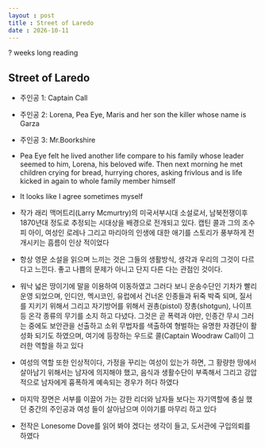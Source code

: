 ```yaml
---
layout : post
title : Street of Laredo
date : 2026-10-11
---
```

? weeks long reading

## Street of Laredo

- 주인공 1: Captain Call

- 주인공 2: Lorena, Pea Eye, Maris and her son the killer whose name is Garza

- 주인공 3: Mr.Boorkshire

- Pea Eye felt he lived another life compare to his family whose leader seemed to him, Lorena, his beloved wife. Then next morning he met children crying for bread, hurrying chores, asking frivlous and is life kicked in again to whole family member himself

- It looks like I agree sometimes myself 
- 작가 래리 맥머트리(Larry Mcmurtry)의 미국서부시대 소설로서, 남북전쟁이후 1870년대 정도로 추정되는 시대상을 배경으로 전개되고 있다. 캡틴 콜과 그의 조수 피 아이, 여성인 로레나 그리고 마리아의 인생에 대한 애기를 스토리가 풍부하게 전개시키는 흠름이 인상 적이었다
- 항상 영문 소설을 읽으며 느끼는 것은 그들의 생활방식, 생각과 우리의 그것이 다르다고 느낀다. 좋고 나쁨의 문제가 아니고 단지 다른 다는 관점인 것이다.
- 워낙 넓은 땅이기에 말을 이용하여 이동하였고 그러다 보니 운송수단인 기차가 빨리 운영 되었으며, 인디안, 멕시코인, 유럽에서 건너온 인종들과 뒤죽 박죽 되며, 질서를 지키기 위해서 그리고 자기방어를 위해서 권총(pistol) 장총(shotgun), 나이프 등 온각 종류의 무기를 소지 하고 다녔다. 그것은 곧 폭력과 야만, 인종간 무시 그러는 중에도 보안관을 선출하고 소위 무법자를 색출하여 형벌하는 유명한 자경단이 활성화 되기도 하였으며, 여기에 등장하는 우드로 콜(Captain Woodraw Call)이 그러한 역할을 하고 있다
- 여성의 역할 또한 인상적이다, 가정을 꾸리는 여성이 있는가 하면, 그 황량한 땅에서 살아남기 위해서는 남자에 의지해야 했고, 음식과 생활수단이 부족해서 그리고 강압적으로 남자에게 흉폭하게 예속되는 경우가 허다 하였다
- 마지막 장면은 서부를 이끌어 가는 강한 리더와 남자들 보다는 자기역할에 충실 했던 중간의 주인공과 여성 들이 살아남으며 이야기를 마무리 하고 있다
- 전작은 Lonesome Dove를 읽어 봐야 겠다는 생각이 들고, 도서관에 구입의뢰를 하였다    
